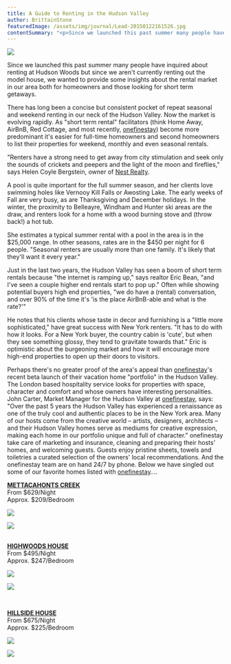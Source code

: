 ```yaml
---
title: A Guide to Renting in the Hudson Valley
author: BrittainStone
featuredImage: /assets/img/journal/Lead-20150122161526.jpg
contentSummary: "<p>Since we launched this past summer many people have inquired about renting at Hudson Woods but since we aren't currently renting out the model house, we wanted to provide some insights about the rental market in our area both for homeowners and those looking for short term getaways.</p>"
---
```

<p><img src="/assets/img/journal/resized/Rental 3a-20150122160746.jpg"></p><p>Since we launched this past summer many people have inquired about renting at Hudson Woods but since we aren't currently renting out the model house, we wanted to provide some insights about the rental market in our area both for homeowners and those looking for short term getaways.</p><p>There has long been a concise but consistent pocket of repeat seasonal and weekend renting in our neck of the Hudson Valley. Now the market is evolving rapidly. As "short term rental" facilitators (think Home Away, AirBnB, Red Cottage, and most recently, <a href="http://www.onefinestay.com/" target="_blank">onefinestay</a>) become more predominant it's easier for full-time homeowners and second homeowners to list their properties for weekend, monthly and even seasonal rentals. </p><p>"Renters have a strong need to get away from city stimulation and seek only the sounds of crickets and peepers and the light of the moon and fireflies," says Helen Coyle Bergstein, owner of <a href="http://www.nestrealtyco.com/" target="_blank">Nest Realty</a>. </p><p>A pool is quite important for the full summer season, and her clients love swimming holes like Vernooy Kill Falls or Awosting Lake. The early weeks of Fall are very busy, as are Thanksgiving and December holidays. In the winter, the proximity to Belleayre, Windham and Hunter ski areas are the draw, and renters look for a home with a wood burning stove and (throw back!) a hot tub.</p><p>She estimates a typical summer rental with a pool in the area is in the $25,000 range. In other seasons, rates are in the $450 per night for 6 people. "Seasonal renters are usually more than one family. It's likely that they'll want it every year."</p><p>Just in the last two years, the Hudson Valley has seen a boom of short term rentals because "the internet is ramping up," says realtor Eric Bean, "and I've seen a couple higher end rentals start to pop up." Often while showing potential buyers high end properties, "we do have a (rental) conversation, and over 90% of the time it's 'is the place AirBnB-able and what is the rate?'"</p><p>He notes that his clients whose taste in decor and furnishing is a "little more sophisticated," have great success with New York renters. "It has to do with how it looks. For a New York buyer, the country cabin is 'cute', but when they see something glossy, they tend to gravitate towards that." Eric is optimistic about the burgeoning market and how it will encourage more high-end properties to open up their doors to visitors. </p><p>Perhaps there's no greater proof of the area's appeal than <a href="http://www.onefinestay.com/hudson-valley/vacation-rentals/" target="_blank">onefinestay</a>'s recent beta launch of their vacation home "portfolio" in the Hudson Valley. The London based hospitality service looks for properties with space, character and comfort and whose owners have interesting personalities. John Carter, Market Manager for the Hudson Valley at <a href="http://www.onefinestay.com/hudson-valley/vacation-rentals/" target="_blank">onefinestay</a>, says: "Over the past 5 years the Hudson Valley has experienced a renaissance as one of the truly cool and authentic places to be in the New York area. Many of our hosts come from the creative world – artists, designers, architects – and their Hudson Valley homes serve as mediums for creative expression, making each home in our portfolio unique and full of character." onefinestay take care of marketing and insurance, cleaning and preparing their hosts' homes, and welcoming guests. Guests enjoy pristine sheets, towels and toiletries a curated selection of the owners' local recommendations. And the onefinestay team are on hand 24/7 by phone. Below we have singled out some of our favorite homes listed with <a href="http://www.onefinestay.com/hudson-valley/vacation-rentals/" target="_blank">onefinestay</a>….</p><p><strong><a href="http://www.onefinestay.com/hudson-valley/mettacahonts-creek/" target="_blank">METTACAHONTS CREEK</a><br></strong>From $629/Night <br>Approx. $209/Bedroom</p><p><img src="/assets/img/journal/resized/Rental 1a.jpg"></p><p><img src="/assets/img/journal/resized/Rental 1b.jpg"></p><p><br><strong><a href="http://www.onefinestay.com/hudson-valley/highwoods-house/" target="_blank">HIGHWOODS HOUSE</a><br></strong>From $495/Night<br>Approx. $247/Bedroom</p><p><img src="/assets/img/journal/resized/Rental 2a.jpg"></p><p><img src="/assets/img/journal/resized/Rental 2b.jpg"></p><p><br></p><p><strong><a href="http://www.onefinestay.com/hudson-valley/hillside-house/" target="_blank">HILLSIDE HOUSE</a><br></strong>From $675/Night<br>Approx. $225/Bedroom</p><p><img src="/assets/img/journal/resized/Rental 3a.jpg"></p><p><img src="/assets/img/journal/resized/Rental 3b.jpg"></p><p><br></p>